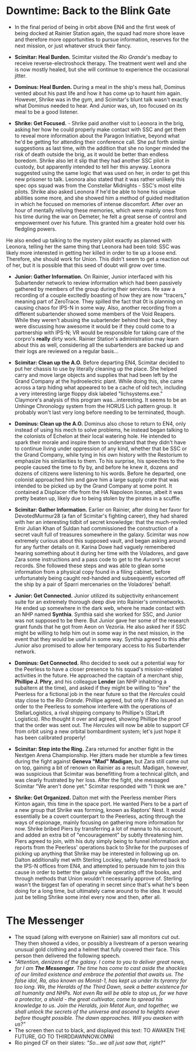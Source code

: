 # Downtime: Back to the Blink Gate
- In the final period of being in orbit above EN4 and the first week of being docked at Rainier Station again, the squad had more shore leave and therefore more opportunities to pursue information, reserves for the next mission, or just whatever struck their fancy.

- **Scimitar: Heal Burden.** Scimitar visited the *Rio Grande*'s medbay to receive reverse-electroshock therapy. The treatment went well and she is now mostly healed, but she will continue to experience the occasional jitter.

- **Dominus: Heal Burden.** During a meal in the ship's mess hall, Dominus vented about his past life and how it has come up to haunt him again. However, Shrike was in the gym, and Scimitar's blunt talk wasn't exactly what Dominus needed to hear. And Junior was, uh, too focused on its meal to be a good listener.

- **Shrike: Get Focused.** - Shrike paid another visit to Leonora in the brig, asking her how he could properly make contact with SSC and get them to reveal more information about the Paragon Initiative, beyond what he'd be getting for attending their conference call. She put forth similar suggestions as last time, with the addition that she no longer minded the risk of death outside the brig, as it would be better than endless boredom. Shrike also let it slip that they had another SSC pilot in custody, but apparently intended to tell her this anyway. Leonora suggested using the same logic that was used on her, in order to get this new prisoner to talk. Leonora also stated that it was rather unlikely this spec ops squad was from the Constellar Midnights - SSC's most elite pilots. Shrike also asked Leonora if he'd be able to hone his unique abilities some more, and she showed him a method of guided meditation in which he focused on memories of intense discomfort. After over an hour of mentally reliving these memories, which were mainly ones from his time during the war on Demeter, he felt a great sense of control and empowerment over his future. This granted him a greater hold over his fledgling powers.

He also ended up talking to the mystery pilot exactly as planned with Leonora, telling her the same thing that Leonora had been told: SSC was likely more interested in getting her killed in order to tie up a loose end. Therefore, she should work for Union. This didn't seem to get a reaction out of her, but it is possible that this seed of doubt will grow over time.

- **Junior: Gather Information.** On Rainier, Junior interfaced with his Subartender network to review information which had been passively gathered by members of the group during their services. He saw a recording of a couple excitedly boasting of how they are now "tracers," meaning part of ZeroTrace. They spilled the fact that 0t is planning on causing chaos for IPS-N in some way. Also, another recording from a different subartender showed some members of the Void Reapers. While they weren't abusing the subartender behind their back, they were discussing how awesome it would be if they could come to a partnership with IPS-N; VR would be responsible for taking care of the corpro's **really** dirty work. Rainier Station's administration may learn about this as well, considering all the subartenders are backed up and their logs are reviewed on a regular basis...

- **Scimitar: Clean up the A.O.** Before departing EN4, Scimitar decided to put her chassis to use by literally cleaning up the place. She helped carry and move large objects and supplies that had been left by the Grand Company at the hydroelectric plant. While doing this, she came across a tarp hiding what appeared to be a cache of old tech, including a very interesting large floppy disk labeled "lichsystems.exe." Claymore's analysis of this program was...interesting. It seems to be an Unhinge Chronology system from the HORUS Lich pattern group. It probably won't last very long before needing to be terminated, though.

- **Dominus: Clean up the A.O.** Dominus also chose to return to EN4, only instead of using his mech to solve problems, he instead began talking to the colonists of Echelon at their local watering hole. He intended to spark their morale and inspire them to understand that they didn't have to continue living under oppression of any kind, whether that be SSC or the Grand Company, while tying in his own history with the Restorium to emphasize his similarities to them. To his surprise, his speeches to the people caused the time to fly by, and before he knew it, dozens and dozens of citizens were listening to his words. Before he departed, one colonist approached him and gave him a large supply crate that was intended to be picked up by the Grand Company at some point. It contained a Displacer rifle from the HA Napoleon license, albeit it was pretty beaten up, likely due to being stolen by the pirates in a scuffle.

- **Scimitar: Gather Information.** Earlier on Rainier, after doing her favor for DevotedMurmur28 (a fan of Scimitar's fighting career), they had shared with her an interesting tidbit of secret knowledge: that the much-reviled Emir Julian Khan of Suldan had commissioned the construction of a secret vault full of treasures somewhere in the galaxy. Scimitar was now extremely curious about this supposed vault, and began asking around for any further details on it. Karina Dowe had vaguely remembered hearing something about it during her time with the Voladores, and gave Zara some instructions and a pass code to get to the *Aurora*'s secret records. She followed these steps and was able to glean some information from a physical copy found in a filing cabinet, before unfortunately being caught red-handed and subsequently escorted off the ship by a pair of Sparri mercenaries on the Voladores' behalf.

- **Junior: Get Connected.** Junior utilized its subjectivity enhancement suite for an extremely thorough deep dive into Rainier's omninetworks. He ended up somewhere in the dark web, where he made contact with an NHP named **Synthia**. Synthia said she worked for SSC, and Junior was not supposed to be there. But Junior gave her some of the research grant funds that he got from Aeon on Vezoria. He also asked her if SSC might be willing to help him out in some way in the next mission, in the event that they would be useful in some way. Synthia agreed to this after Junior also promised to allow her temporary access to his Subartender network.

- **Dominus: Get Connected.** Rho decided to seek out a potential way for the Peerless to have a closer presence to his squad's mission-related activities in the future. He approached the captain of a merchant ship, **Phillipe J. Phry**, and his colleague **Lender** (an NHP inhabiting a subaltern at the time), and asked if they might be willing to "hire" the Peerless for a fictional job in the near future so that the *Hercules* could stay close to the *Rio Grande*. Phillipe agreed, but only if Rho issued an order to the Peerless to somehow interfere with the operations of StellarLogistics, a rival shipping company to Phillipe's (StarLift Logistics). Rho thought it over and agreed, showing Phillipe the proof that the order was sent out. The *Hercules* will now be able to support CF from orbit using a new orbital bombardment system; let's just hope it has been calibrated properly!

- **Scimitar: Step into the Ring.** Zara returned for another fight in the Nextgen Arena Championship. Her jitters made her stumble a few times during the fight against **Geneva "Mad" Madigan**, but Zara still came out on top, gaining a bit of renown on Rainier as a result. Madigan, however, was suspicious that Scimitar was benefitting from a technical glitch, and was clearly frustrated by her loss. After the fight, she messaged Scimitar "We aren't done yet." Scimitar responded with "I think we are."

- **Shrike: Get Organized.** Dalton met with the Peerless member Piers Kinton again, this time in the space port. He wanted Piers to be a part of a new group that Shrike was forming, known as Raptors' Nest. It would essentially be a covert counterpart to the Peerless, acting through the ways of espionage, mainly focusing on gathering more information for now. Shrike bribed Piers by transferring a lot of manna to his account, and added an extra bit of "encouragement" by subtly threatening him. Piers agreed to join, with his duty simply being to funnel information and reports from the Peerless' operations back to Shrike for the purposes of picking up anything that Shrike may be interested in following up on. Dalton additionally met with Sterling Lockley, safely transferred back to the IPS-N offices from EN4, and attempted to persuade him to join this cause in order to better the galaxy while operating off the books, and through methods that Union wouldn't necessarily approve of. Sterling wasn't the biggest fan of operating in secret since that's what he's been doing for a long time, but ultimately came around to the idea. It would just be telling Shrike some intel every now and then, after all.

# The Messenger
- The squad (along with everyone on Rainier) saw all monitors cut out. They then showed a video, or possibly a livestream of a person wearing unusual gold clothing and a helmet that fully covered their face. This person then delivered the following speech.
- *"Attention, denizens of the galaxy. I come to you to deliver great news, for I am **The Messenger**. The time has come to cast aside the shackles of our limited existence and embrace the potential that awaits us. The false idol, Ra, also known as Monist-1, has kept us under its tyranny for too long. We, the Heralds of the Third Dawn, seek a better existence for all humanity and NHPs. Not even Ra will be able to stop us, for we have a protector, a shield - the great cultivator, come to spread his knowledge to us. Join the Heralds, join Metat Aun, and together, we shall unlock the secrets of the universe and ascend to heights never before thought possible. The dawn approaches. Will you awaken with us?"*
- The screen then cut to black, and displayed this text: TO AWAKEN THE FUTURE, GO TO THIRDDAWNNOW.OMNI
- Rio pinged CF on their slates: *"So...we all just saw that, right?"*